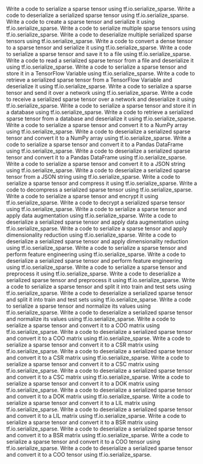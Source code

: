 Write a code to serialize a sparse tensor using tf.io.serialize_sparse.
Write a code to deserialize a serialized sparse tensor using tf.io.serialize_sparse.
Write a code to create a sparse tensor and serialize it using tf.io.serialize_sparse.
Write a code to serialize multiple sparse tensors using tf.io.serialize_sparse.
Write a code to deserialize multiple serialized sparse tensors using tf.io.serialize_sparse.
Write a code to convert a dense tensor to a sparse tensor and serialize it using tf.io.serialize_sparse.
Write a code to serialize a sparse tensor and save it to a file using tf.io.serialize_sparse.
Write a code to read a serialized sparse tensor from a file and deserialize it using tf.io.serialize_sparse.
Write a code to serialize a sparse tensor and store it in a TensorFlow Variable using tf.io.serialize_sparse.
Write a code to retrieve a serialized sparse tensor from a TensorFlow Variable and deserialize it using tf.io.serialize_sparse.
Write a code to serialize a sparse tensor and send it over a network using tf.io.serialize_sparse.
Write a code to receive a serialized sparse tensor over a network and deserialize it using tf.io.serialize_sparse.
Write a code to serialize a sparse tensor and store it in a database using tf.io.serialize_sparse.
Write a code to retrieve a serialized sparse tensor from a database and deserialize it using tf.io.serialize_sparse.
Write a code to serialize a sparse tensor and convert it to a NumPy array using tf.io.serialize_sparse.
Write a code to deserialize a serialized sparse tensor and convert it to a NumPy array using tf.io.serialize_sparse.
Write a code to serialize a sparse tensor and convert it to a Pandas DataFrame using tf.io.serialize_sparse.
Write a code to deserialize a serialized sparse tensor and convert it to a Pandas DataFrame using tf.io.serialize_sparse.
Write a code to serialize a sparse tensor and convert it to a JSON string using tf.io.serialize_sparse.
Write a code to deserialize a serialized sparse tensor from a JSON string using tf.io.serialize_sparse.
Write a code to serialize a sparse tensor and compress it using tf.io.serialize_sparse.
Write a code to decompress a serialized sparse tensor using tf.io.serialize_sparse.
Write a code to serialize a sparse tensor and encrypt it using tf.io.serialize_sparse.
Write a code to decrypt a serialized sparse tensor using tf.io.serialize_sparse.
Write a code to serialize a sparse tensor and apply data augmentation using tf.io.serialize_sparse.
Write a code to deserialize a serialized sparse tensor and apply data augmentation using tf.io.serialize_sparse.
Write a code to serialize a sparse tensor and apply dimensionality reduction using tf.io.serialize_sparse.
Write a code to deserialize a serialized sparse tensor and apply dimensionality reduction using tf.io.serialize_sparse.
Write a code to serialize a sparse tensor and perform feature engineering using tf.io.serialize_sparse.
Write a code to deserialize a serialized sparse tensor and perform feature engineering using tf.io.serialize_sparse.
Write a code to serialize a sparse tensor and preprocess it using tf.io.serialize_sparse.
Write a code to deserialize a serialized sparse tensor and preprocess it using tf.io.serialize_sparse.
Write a code to serialize a sparse tensor and split it into train and test sets using tf.io.serialize_sparse.
Write a code to deserialize a serialized sparse tensor and split it into train and test sets using tf.io.serialize_sparse.
Write a code to serialize a sparse tensor and normalize its values using tf.io.serialize_sparse.
Write a code to deserialize a serialized sparse tensor and normalize its values using tf.io.serialize_sparse.
Write a code to serialize a sparse tensor and convert it to a COO matrix using tf.io.serialize_sparse.
Write a code to deserialize a serialized sparse tensor and convert it to a COO matrix using tf.io.serialize_sparse.
Write a code to serialize a sparse tensor and convert it to a CSR matrix using tf.io.serialize_sparse.
Write a code to deserialize a serialized sparse tensor and convert it to a CSR matrix using tf.io.serialize_sparse.
Write a code to serialize a sparse tensor and convert it to a CSC matrix using tf.io.serialize_sparse.
Write a code to deserialize a serialized sparse tensor and convert it to a CSC matrix using tf.io.serialize_sparse.
Write a code to serialize a sparse tensor and convert it to a DOK matrix using tf.io.serialize_sparse.
Write a code to deserialize a serialized sparse tensor and convert it to a DOK matrix using tf.io.serialize_sparse.
Write a code to serialize a sparse tensor and convert it to a LIL matrix using tf.io.serialize_sparse.
Write a code to deserialize a serialized sparse tensor and convert it to a LIL matrix using tf.io.serialize_sparse.
Write a code to serialize a sparse tensor and convert it to a BSR matrix using tf.io.serialize_sparse.
Write a code to deserialize a serialized sparse tensor and convert it to a BSR matrix using tf.io.serialize_sparse.
Write a code to serialize a sparse tensor and convert it to a COO tensor using tf.io.serialize_sparse.
Write a code to deserialize a serialized sparse tensor and convert it to a COO tensor using tf.io.serialize_sparse.